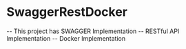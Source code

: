 # SwaggerRestDocker

-- This project has SWAGGER Implementation
-- RESTful API Implementation
-- Docker Implementation
